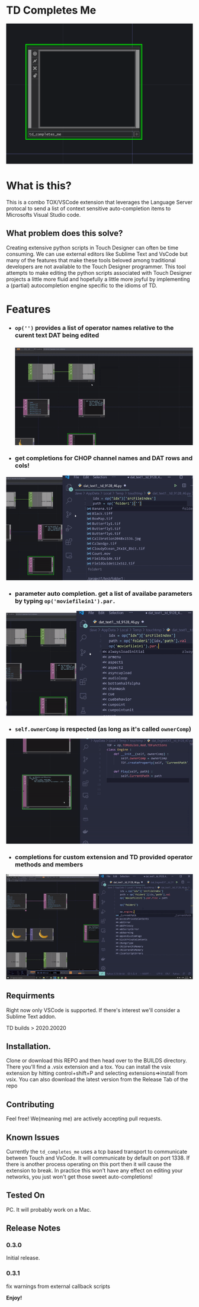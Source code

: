 # TD Completes Me


![Repo Logo](/src/img/repo.PNG)


# What is this?
This is a combo TOX/VSCode extension that leverages the Language Server protocal to send a list of context sensitive auto-completion items to Microsofts Visual Studio code. 




## What problem does this solve?
Creating extensive python scripts in Touch Designer can often be time consuming. We can use external editors like Sublime Text and VsCode but many of the features that make these tools beloved among traditional developers are not available to the Touch Designer programmer. This tool attempts to make editing the python scripts associated with Touch Designer projects a little more fluid and hopefully a little more joyful by implementing a (partial) autocompletion engine specific to the idioms of TD.

# Features

* ### `op('')` provides a list of operator names relative to the curent text DAT being edited


  ![OPS](/src/img/CHOP_720.gif)



 * ### get completions for CHOP channel names and DAT rows and cols!

 ![DAT](/src/img/DAT_720_still.png)

*  ### parameter auto completion. get a list of availabe parameters by typing `op('moviefilein1').par.`

![PAR](/src/img/PAR_720.png)

 * ### `self.ownerComp` is respected (as long as it's called `ownerComp`)
 ![PAR](/src/img/ext_720.gif)
* ### completions for custom extension and TD provided operator methods and members
![MEMBER](/src/img/MEMBER.png)



## Requirments
Right now only VSCode is supported. If there's interest we'll consider a Sublime Text addon. 

TD builds > 2020.20020

## Installation. 
Clone or download this REPO and then head over to the BUILDS directory. There you'll find a .vsix extension and a tox. You can install the vsix extension by hitting control+shift+P and selecting extensions=>install from vsix. You can also download the latest version from the Release Tab of the repo


## Contributing
Feel free! We(meaning me) are actively accepting pull requests.


## Known Issues
Currently the `td_completes_me` uses a tcp based transport to communicate between Touch and VsCode. It will communicate by default on port 1338. If there is another process operating on this port then it will cause the extension to break. In practice this won't have any effect on editing your networks, you just won't get those sweet auto-completions!


## Tested On
PC. It will probably work on a Mac.

## Release Notes


### 0.3.0

Initial release.

### 0.3.1
fix warnings from external callback scripts





**Enjoy!**
